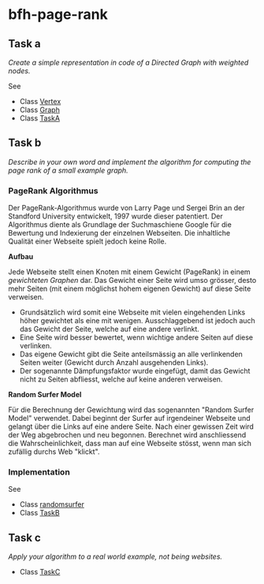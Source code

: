 # bfh-page-rank

## Task a

*Create a simple representation in code of a Directed Graph with weighted nodes.*

See 
* Class [Vertex](page-rank-fuhrj2/src/main/java/Vertex.java)
* Class [Graph](page-rank-fuhrj2/src/main/java/Graph.java)
* Class [TaskA](page-rank-fuhrj2/src/main/java/TaskA.java)

## Task b

*Describe in your own word and implement the algorithm for computing the page rank of a small example graph.*

### PageRank Algorithmus
Der PageRank-Algorithmus wurde von Larry Page und Sergei Brin an der Standford University entwickelt, 1997 wurde dieser patentiert. Der Algorithmus diente als Grundlage der Suchmaschiene Google für die Bewertung und Indexierung der einzelnen Webseiten. Die inhaltliche Qualität einer Webseite spielt jedoch keine Rolle.

**Aufbau**

Jede Webseite stellt einen Knoten mit einem Gewicht (PageRank) in einem *gewichteten Graphen* dar. Das Gewicht einer Seite wird umso grösser, desto mehr Seiten (mit einem möglichst hohem eigenen Gewicht) auf diese Seite verweisen. 
* Grundsätzlich wird somit eine Webseite mit vielen eingehenden Links höher gewichtet als eine mit wenigen. Ausschlaggebend ist jedoch auch das Gewicht der Seite, welche auf eine andere verlinkt. 
* Eine Seite wird besser bewertet, wenn wichtige andere Seiten auf diese verlinken.
* Das eigene Gewicht gibt die Seite anteilsmässig an alle verlinkenden Seiten weiter (Gewicht durch Anzahl ausgehenden Links).
* Der sogenannte Dämpfungsfaktor wurde eingefügt, damit das Gewicht nicht zu Seiten abfliesst, welche auf keine anderen verweisen.

**Random Surfer Model**

Für die Berechnung der Gewichtung wird das sogenannten "Random Surfer Model" verwendet. Dabei beginnt der Surfer auf irgendeiner Webseite und gelangt über die Links auf eine andere Seite. Nach einer gewissen Zeit wird der Weg abgebrochen und neu begonnen. 
Berechnet wird anschliessend die Wahrscheinlichkeit, dass man auf eine Webseite stösst, wenn man sich zufällig durchs Web "klickt".

### Implementation

See
* Class [randomsurfer](page-rank-fuhrj2/src/main/java/RandomSurfer.java)
* Class [TaskB](page-rank-fuhrj2/src/main/java/TaskB.java)

## Task c

*Apply your algorithm to a real world example, not being websites.*

* Class [TaskC](page-rank-fuhrj2/src/main/java/TaskC.java)
